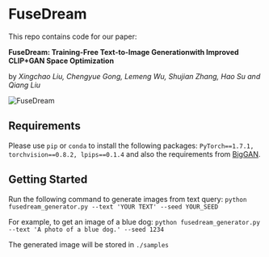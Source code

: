 # FuseDream

This repo contains code for our paper:

**FuseDream: Training-Free Text-to-Image Generationwith Improved CLIP+GAN Space Optimization**

by *Xingchao Liu, Chengyue Gong, Lemeng Wu, Shujian Zhang, Hao Su and Qiang Liu*

![FuseDream](imgs/header_image.png?raw=true "FuseDream")

## Requirements
Please use `pip` or `conda` to install the following packages:
`PyTorch==1.7.1, torchvision==0.8.2, lpips==0.1.4` and also the requirements from [BigGAN](https://github.com/ajbrock/BigGAN-PyTorch).

## Getting Started
Run the following command to generate images from text query:
`python fusedream_generator.py --text 'YOUR TEXT' --seed YOUR_SEED`

For example, to get an image of a blue dog:
`python fusedream_generator.py --text 'A photo of a blue dog.' --seed 1234`

The generated image will be stored in `./samples`
